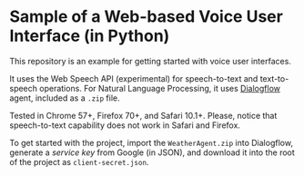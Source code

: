 # Sample of a Web-based Voice User Interface (in Python)

This repository is an example for getting started with voice user interfaces.

It uses the Web Speech API (experimental) for speech-to-text and text-to-speech operations. For Natural Language Processing, it uses [Dialogflow](https://dialogflow.com) agent, included as a `.zip` file.

Tested in Chrome 57+, Firefox 70+, and Safari 10.1+. Please, notice that speech-to-text capability does not work in Safari and Firefox.

To get started with the project, import the `WeatherAgent.zip` into Dialogflow, generate a _service key_ from Google (in JSON), and download it into the root of the project as `client-secret.json`.